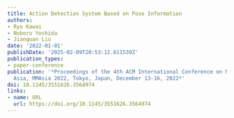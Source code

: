 ```yaml
---
title: Action Detection System Based on Pose Information
authors:
- Ryo Kawai
- Noboru Yoshida
- Jianquan Liu
date: '2022-01-01'
publishDate: '2025-02-09T20:53:12.611539Z'
publication_types:
- paper-conference
publication: '*Proceedings of the 4th ACM International Conference on Multimedia in
  Asia, MMAsia 2022, Tokyo, Japan, December 13-16, 2022*'
doi: 10.1145/3551626.3564974
links:
- name: URL
  url: https://doi.org/10.1145/3551626.3564974
---
```

